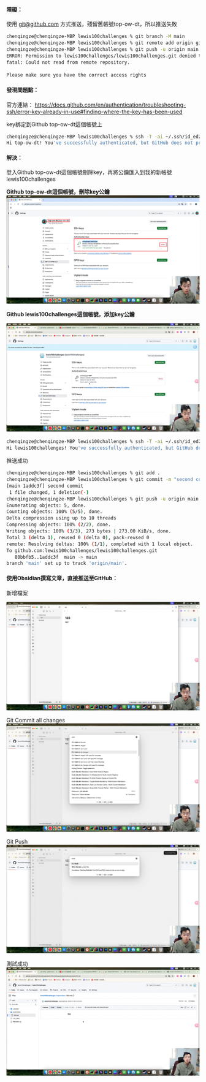 #### 障礙：

使用 git@github.com 方式推送，殘留舊帳號top-ow-dt，所以推送失敗

```bash
chenqingze@chenqingze-MBP lewis100challenges % git branch -M main
chenqingze@chenqingze-MBP lewis100challenges % git remote add origin git@github.com:lewis100challenges/lewis100challenges.git
chenqingze@chenqingze-MBP lewis100challenges % git push -u origin main
ERROR: Permission to lewis100challenges/lewis100challenges.git denied to top-ow-dt.
fatal: Could not read from remote repository.

Please make sure you have the correct access rights
```

#### 發現問題點：

官方連結：
https://docs.github.com/en/authentication/troubleshooting-ssh/error-key-already-in-use#finding-where-the-key-has-been-used

key綁定到Github top-ow-dt這個帳號上

```bash
chenqingze@chenqingze-MBP lewis100challenges % ssh -T -ai ~/.ssh/id_ed25519 git@github.com
Hi top-ow-dt! You've successfully authenticated, but GitHub does not provide shell access.
```

#### 解決：

登入Github top-ow-dt這個帳號刪除key，再將公鑰匯入到我的新帳號lewis100challenges

**Github top-ow-dt這個帳號，刪除key公鑰**
![](media/Pasted%20image%2020241108132533.png)

**Github lewis100challenges這個帳號，添加key公鑰**

![](media/Pasted%20image%2020241108132832.png)


```bash
chenqingze@chenqingze-MBP lewis100challenges % ssh -T -ai ~/.ssh/id_ed25519 git@github.com
Hi lewis100challenges! You've successfully authenticated, but GitHub does not provide shell access.

```

推送成功
```bash
chenqingze@chenqingze-MBP lewis100challenges % git add .
chenqingze@chenqingze-MBP lewis100challenges % git commit -m "second commit"
[main 1addc3f] second commit
 1 file changed, 1 deletion(-)
chenqingze@chenqingze-MBP lewis100challenges % git push -u origin main
Enumerating objects: 5, done.
Counting objects: 100% (5/5), done.
Delta compression using up to 10 threads
Compressing objects: 100% (2/2), done.
Writing objects: 100% (3/3), 273 bytes | 273.00 KiB/s, done.
Total 3 (delta 1), reused 0 (delta 0), pack-reused 0
remote: Resolving deltas: 100% (1/1), completed with 1 local object.
To github.com:lewis100challenges/lewis100challenges.git
   80bbfb5..1addc3f  main -> main
branch 'main' set up to track 'origin/main'.
```

#### 使用Obsidian撰寫文章，直接推送至GitHub：


新增檔案

![](media/Pasted%20image%2020241108133243.png)

Git Commit all changes
![](media/Pasted%20image%2020241108133313.png)

Git Push
![](media/Pasted%20image%2020241108133337.png)

測試成功
![](media/Pasted%20image%2020241108133449.png)